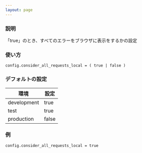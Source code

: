 ```yaml
---
layout: page
---
```

### 説明
「true」のとき、すべてのエラーをブラウザに表示をするかの設定

### 使い方
    config.consider_all_requests_local = ( true | false )

### デフォルトの設定

環境          | 設定
----------- | -----
development | true
test        | true
production  | false

### 例
    config.consider_all_requests_local = true